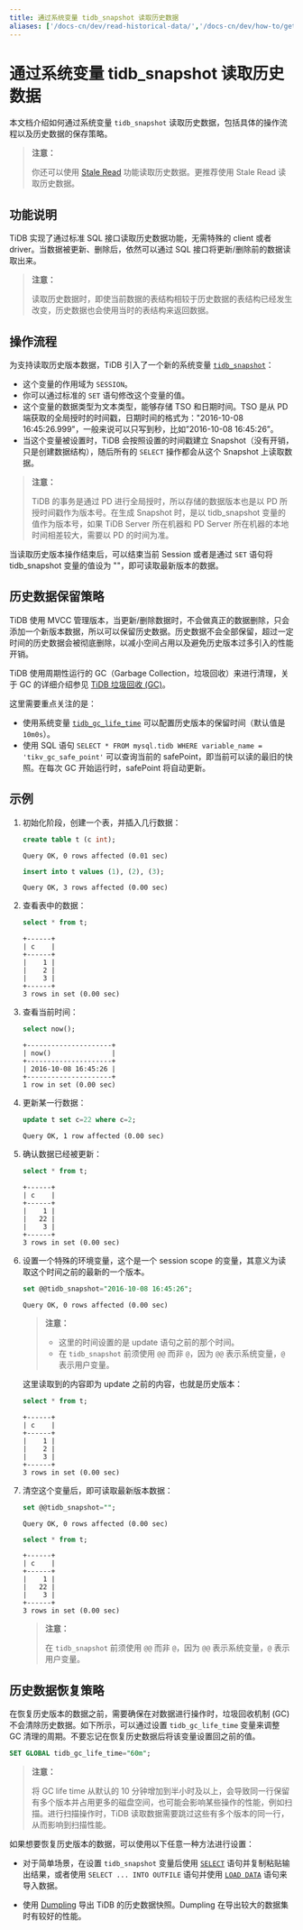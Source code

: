 ```yaml
---
title: 通过系统变量 tidb_snapshot 读取历史数据
aliases: ['/docs-cn/dev/read-historical-data/','/docs-cn/dev/how-to/get-started/read-historical-data/']
---
```


# 通过系统变量 tidb_snapshot 读取历史数据

本文档介绍如何通过系统变量 `tidb_snapshot` 读取历史数据，包括具体的操作流程以及历史数据的保存策略。

> **注意：**
>
> 你还可以使用 [Stale Read](/stale-read.md) 功能读取历史数据。更推荐使用 Stale Read 读取历史数据。

## 功能说明

TiDB 实现了通过标准 SQL 接口读取历史数据功能，无需特殊的 client 或者 driver。当数据被更新、删除后，依然可以通过 SQL 接口将更新/删除前的数据读取出来。

> **注意：**
>
> 读取历史数据时，即使当前数据的表结构相较于历史数据的表结构已经发生改变，历史数据也会使用当时的表结构来返回数据。

## 操作流程

为支持读取历史版本数据，TiDB 引入了一个新的系统变量 [`tidb_snapshot`](/system-variables.md#tidb_snapshot)：

- 这个变量的作用域为 `SESSION`。
- 你可以通过标准的 `SET` 语句修改这个变量的值。
- 这个变量的数据类型为文本类型，能够存储 TSO 和日期时间。TSO 是从 PD 端获取的全局授时的时间戳，日期时间的格式为："2016-10-08 16:45:26.999"，一般来说可以只写到秒，比如”2016-10-08 16:45:26”。
- 当这个变量被设置时，TiDB 会按照设置的时间戳建立 Snapshot（没有开销，只是创建数据结构），随后所有的 `SELECT` 操作都会从这个 Snapshot 上读取数据。

> **注意：**
>
> TiDB 的事务是通过 PD 进行全局授时，所以存储的数据版本也是以 PD 所授时间戳作为版本号。在生成 Snapshot 时，是以 tidb_snapshot 变量的值作为版本号，如果 TiDB Server 所在机器和 PD Server 所在机器的本地时间相差较大，需要以 PD 的时间为准。

当读取历史版本操作结束后，可以结束当前 Session 或者是通过 `SET` 语句将 tidb_snapshot 变量的值设为 ""，即可读取最新版本的数据。

## 历史数据保留策略

TiDB 使用 MVCC 管理版本，当更新/删除数据时，不会做真正的数据删除，只会添加一个新版本数据，所以可以保留历史数据。历史数据不会全部保留，超过一定时间的历史数据会被彻底删除，以减小空间占用以及避免历史版本过多引入的性能开销。

TiDB 使用周期性运行的 GC（Garbage Collection，垃圾回收）来进行清理，关于 GC 的详细介绍参见 [TiDB 垃圾回收 (GC)](/garbage-collection-overview.md)。

这里需要重点关注的是：

- 使用系统变量 [`tidb_gc_life_time`](/system-variables.md#tidb_gc_life_time-从-v50-版本开始引入) 可以配置历史版本的保留时间（默认值是 `10m0s`）。
- 使用 SQL 语句 `SELECT * FROM mysql.tidb WHERE variable_name = 'tikv_gc_safe_point'` 可以查询当前的 safePoint，即当前可以读的最旧的快照。在每次 GC 开始运行时，safePoint 将自动更新。

## 示例

1. 初始化阶段，创建一个表，并插入几行数据：

    
    ```sql
    create table t (c int);
    ```

    ```
    Query OK, 0 rows affected (0.01 sec)
    ```

    
    ```sql
    insert into t values (1), (2), (3);
    ```

    ```
    Query OK, 3 rows affected (0.00 sec)
    ```

2. 查看表中的数据：

    
    ```sql
    select * from t;
    ```

    ```
    +------+
    | c    |
    +------+
    |    1 |
    |    2 |
    |    3 |
    +------+
    3 rows in set (0.00 sec)
    ```

3. 查看当前时间：

    
    ```sql
    select now();
    ```

    ```
    +---------------------+
    | now()               |
    +---------------------+
    | 2016-10-08 16:45:26 |
    +---------------------+
    1 row in set (0.00 sec)
    ```

4. 更新某一行数据：

    
    ```sql
    update t set c=22 where c=2;
    ```

    ```
    Query OK, 1 row affected (0.00 sec)
    ```

5. 确认数据已经被更新：

    
    ```sql
    select * from t;
    ```

    ```
    +------+
    | c    |
    +------+
    |    1 |
    |   22 |
    |    3 |
    +------+
    3 rows in set (0.00 sec)
    ```

6. 设置一个特殊的环境变量，这个是一个 session scope 的变量，其意义为读取这个时间之前的最新的一个版本。

    
    ```sql
    set @@tidb_snapshot="2016-10-08 16:45:26";
    ```

    ```
    Query OK, 0 rows affected (0.00 sec)
    ```

    > **注意：**
    >
    > - 这里的时间设置的是 update 语句之前的那个时间。
    > - 在 `tidb_snapshot` 前须使用 `@@` 而非 `@`，因为 `@@` 表示系统变量，`@` 表示用户变量。

    这里读取到的内容即为 update 之前的内容，也就是历史版本：

    
    ```sql
    select * from t;
    ```

    ```
    +------+
    | c    |
    +------+
    |    1 |
    |    2 |
    |    3 |
    +------+
    3 rows in set (0.00 sec)
    ```

7. 清空这个变量后，即可读取最新版本数据：

    
    ```sql
    set @@tidb_snapshot="";
    ```

    ```
    Query OK, 0 rows affected (0.00 sec)
    ```

    
    ```sql
    select * from t;
    ```

    ```
    +------+
    | c    |
    +------+
    |    1 |
    |   22 |
    |    3 |
    +------+
    3 rows in set (0.00 sec)
    ```

    > **注意：**
    >
    > 在 `tidb_snapshot` 前须使用 `@@` 而非 `@`，因为 `@@` 表示系统变量，`@` 表示用户变量。

## 历史数据恢复策略

在恢复历史版本的数据之前，需要确保在对数据进行操作时，垃圾回收机制 (GC) 不会清除历史数据。如下所示，可以通过设置 `tidb_gc_life_time` 变量来调整 GC 清理的周期。不要忘记在恢复历史数据后将该变量设置回之前的值。

```sql
SET GLOBAL tidb_gc_life_time="60m";
```

> **注意：**
>
> 将 GC life time 从默认的 10 分钟增加到半小时及以上，会导致同一行保留有多个版本并占用更多的磁盘空间，也可能会影响某些操作的性能，例如扫描。进行扫描操作时，TiDB 读取数据需要跳过这些有多个版本的同一行，从而影响到扫描性能。

如果想要恢复历史版本的数据，可以使用以下任意一种方法进行设置：

- 对于简单场景，在设置 `tidb_snapshot` 变量后使用 [`SELECT`](/sql-statements/sql-statement-select.md) 语句并复制粘贴输出结果，或者使用 `SELECT ... INTO OUTFILE` 语句并使用 [`LOAD DATA`](/sql-statements/sql-statement-load-data.md) 语句来导入数据。

- 使用 [Dumpling](/dumpling-overview.md#导出-tidb-的历史数据快照) 导出 TiDB 的历史数据快照。Dumpling 在导出较大的数据集时有较好的性能。
